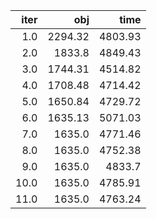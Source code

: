 |   iter |       obj |      time |
| ------:| ---------:| ---------:|
|  $1.0$ | $2294.32$ | $4803.93$ |
|  $2.0$ |  $1833.8$ | $4849.43$ |
|  $3.0$ | $1744.31$ | $4514.82$ |
|  $4.0$ | $1708.48$ | $4714.42$ |
|  $5.0$ | $1650.84$ | $4729.72$ |
|  $6.0$ | $1635.13$ | $5071.03$ |
|  $7.0$ |  $1635.0$ | $4771.46$ |
|  $8.0$ |  $1635.0$ | $4752.38$ |
|  $9.0$ |  $1635.0$ |  $4833.7$ |
| $10.0$ |  $1635.0$ | $4785.91$ |
| $11.0$ |  $1635.0$ | $4763.24$ |

